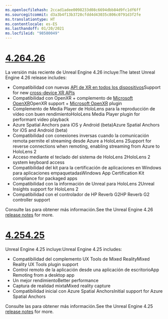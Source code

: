 ```yaml
---
ms.openlocfilehash: 2ccad1adee0098233d08c6694dbb84d9fc1df6ff
ms.sourcegitcommit: d3a3b4f13b3728cfdd4d43035c806c0791d3f2fe
ms.translationtype: HT
ms.contentlocale: es-ES
ms.lasthandoff: 01/20/2021
ms.locfileid: "98580049"
---
```

# <a name="426"></a>[<span data-ttu-id="ffaff-101">4.26</span><span class="sxs-lookup"><span data-stu-id="ffaff-101">4.26</span></span>](#tab/ue426)

<span data-ttu-id="ffaff-102">La versión más reciente de Unreal Engine 4.26 incluye:</span><span class="sxs-lookup"><span data-stu-id="ffaff-102">The latest Unreal Engine 4.26 release includes:</span></span>
* <span data-ttu-id="ffaff-103">Compatibilidad con nuevas [API de XR en todos los dispositivos](../unreal-porting.md)</span><span class="sxs-lookup"><span data-stu-id="ffaff-103">Support for new [cross-device XR APIs](../unreal-porting.md)</span></span>
* <span data-ttu-id="ffaff-104">Compatibilidad con OpenXR + complemento de [Microsoft OpenXR](https://github.com/microsoft/Microsoft-OpenXR-Unreal)</span><span class="sxs-lookup"><span data-stu-id="ffaff-104">OpenXR support + [Microsoft OpenXR](https://github.com/microsoft/Microsoft-OpenXR-Unreal) plugin</span></span> 
* <span data-ttu-id="ffaff-105">Complemento de Media Player de HoloLens para la reproducción de vídeo con buen rendimiento</span><span class="sxs-lookup"><span data-stu-id="ffaff-105">HoloLens Media Player plugin for performant video playback</span></span>
* <span data-ttu-id="ffaff-106">Azure Spatial Anchors para iOS y Android (beta)</span><span class="sxs-lookup"><span data-stu-id="ffaff-106">Azure Spatial Anchors for iOS and Android (beta)</span></span>
* <span data-ttu-id="ffaff-107">Compatibilidad con conexiones inversas cuando la comunicación remota permite el streaming desde Azure a HoloLens 2</span><span class="sxs-lookup"><span data-stu-id="ffaff-107">Support for reverse connections when remoting, enabling streaming from Azure to HoloLens 2</span></span>
* <span data-ttu-id="ffaff-108">Acceso mediante el teclado del sistema de HoloLens 2</span><span class="sxs-lookup"><span data-stu-id="ffaff-108">HoloLens 2 system keyboard access</span></span>
* <span data-ttu-id="ffaff-109">Compatibilidad del kit para la certificación de aplicaciones en Windows para aplicaciones empaquetadas</span><span class="sxs-lookup"><span data-stu-id="ffaff-109">Windows App Certification Kit compliance for packaged apps</span></span>
* <span data-ttu-id="ffaff-110">Compatibilidad con la información de Unreal para HoloLens 2</span><span class="sxs-lookup"><span data-stu-id="ffaff-110">Unreal Insights support for HoloLens 2</span></span>
* <span data-ttu-id="ffaff-111">Compatibilidad con el controlador de HP Reverb G2</span><span class="sxs-lookup"><span data-stu-id="ffaff-111">HP Reverb G2 controller support</span></span>

<span data-ttu-id="ffaff-112">Consulte las <a href="https://docs.unrealengine.com/Support/Builds/ReleaseNotes/4_26/index.html" target="_blank" title="notas de la versión de Unreal Engine 4.26"></a> para obtener más información.</span><span class="sxs-lookup"><span data-stu-id="ffaff-112">See the Unreal Engine 4.26 <a href="https://docs.unrealengine.com/Support/Builds/ReleaseNotes/4_26/index.html" target="_blank" title="Unreal Engine 4.26 release notes">release notes</a> for more.</span></span> 


# <a name="425"></a>[<span data-ttu-id="ffaff-113">4.25</span><span class="sxs-lookup"><span data-stu-id="ffaff-113">4.25</span></span>](#tab/ue425)

<span data-ttu-id="ffaff-114">Unreal Engine 4.25 incluye:</span><span class="sxs-lookup"><span data-stu-id="ffaff-114">Unreal Engine 4.25 includes:</span></span>
* <span data-ttu-id="ffaff-115">Compatibilidad del complemento UX Tools de Mixed Reality</span><span class="sxs-lookup"><span data-stu-id="ffaff-115">Mixed Reality UX Tools plugin support</span></span>
* <span data-ttu-id="ffaff-116">Control remoto de la aplicación desde una aplicación de escritorio</span><span class="sxs-lookup"><span data-stu-id="ffaff-116">App Remoting from a desktop app</span></span>
* <span data-ttu-id="ffaff-117">Un mejor rendimiento</span><span class="sxs-lookup"><span data-stu-id="ffaff-117">Better performance</span></span>
* <span data-ttu-id="ffaff-118">Captura de realidad mixta</span><span class="sxs-lookup"><span data-stu-id="ffaff-118">Mixed reality capture</span></span>
* <span data-ttu-id="ffaff-119">Compatibilidad inicial con Azure Spatial Anchors</span><span class="sxs-lookup"><span data-stu-id="ffaff-119">Initial support for Azure Spatial Anchors</span></span>

<span data-ttu-id="ffaff-120">Consulte las <a href="https://docs.unrealengine.com/Support/Builds/ReleaseNotes/4_25/index.html" target="_blank" title="notas de la versión de Unreal Engine 4.25"></a> para obtener más información.</span><span class="sxs-lookup"><span data-stu-id="ffaff-120">See the Unreal Engine 4.25 <a href="https://docs.unrealengine.com/Support/Builds/ReleaseNotes/4_25/index.html" target="_blank" title="Unreal Engine 4.25 release notes">release notes</a> for more.</span></span>